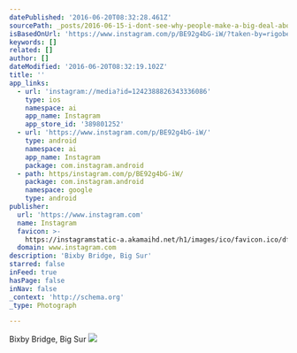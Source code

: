 ```yaml
---
datePublished: '2016-06-20T08:32:28.461Z'
sourcePath: _posts/2016-06-15-i-dont-see-why-people-make-a-big-deal-about-this-bridge-c.md
isBasedOnUrl: 'https://www.instagram.com/p/BE92g4bG-iW/?taken-by=rigobertoeliflores'
keywords: []
related: []
author: []
dateModified: '2016-06-20T08:32:19.102Z'
title: ''
app_links:
  - url: 'instagram://media?id=1242388826343336086'
    type: ios
    namespace: ai
    app_name: Instagram
    app_store_id: '389801252'
  - url: 'https://www.instagram.com/p/BE92g4bG-iW/'
    type: android
    namespace: ai
    app_name: Instagram
    package: com.instagram.android
  - path: https/instagram.com/p/BE92g4bG-iW/
    package: com.instagram.android
    namespace: google
    type: android
publisher:
  url: 'https://www.instagram.com'
  name: Instagram
  favicon: >-
    https://instagramstatic-a.akamaihd.net/h1/images/ico/favicon.ico/dfa85bb1fd63.ico
  domain: www.instagram.com
description: 'Bixby Bridge, Big Sur'
starred: false
inFeed: true
hasPage: false
inNav: false
_context: 'http://schema.org'
_type: Photograph

---
```

Bixby Bridge, Big Sur
![ ](https://s3-us-west-2.amazonaws.com/the-grid-img/p/c215f92ad0fd962797f6619d7f2382c05d7ebca7.jpg)